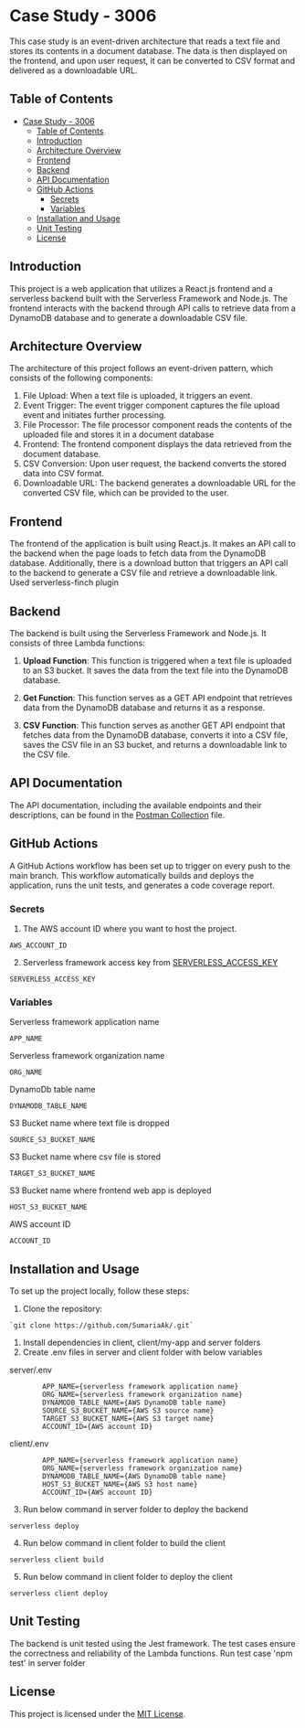 # Case Study - 3006 

This case study is an event-driven architecture that reads a text file and stores its contents in a document database. The data is then displayed on the frontend, and upon user request, it can be converted to CSV format and delivered as a downloadable URL.

## Table of Contents

- [Case Study - 3006](#case-study---3006)
  - [Table of Contents](#table-of-contents)
  - [Introduction](#introduction)
  - [Architecture Overview](#architecture-overview)
  - [Frontend](#frontend)
  - [Backend](#backend)
  - [API Documentation](#api-documentation)
  - [GitHub Actions](#github-actions)
    - [Secrets](#secrets)
    - [Variables](#variables)
  - [Installation and Usage](#installation-and-usage)
  - [Unit Testing](#unit-testing)
  - [License](#license)

## Introduction

This project is a web application that utilizes a React.js frontend and a serverless backend built with the Serverless Framework and Node.js. The frontend interacts with the backend through API calls to retrieve data from a DynamoDB database and to generate a downloadable CSV file.

## Architecture Overview

The architecture of this project follows an event-driven pattern, which consists of the following components:
1. File Upload: When a text file is uploaded, it triggers an event.
2. Event Trigger: The event trigger component captures the file upload event and initiates further processing.
3. File Processor: The file processor component reads the contents of the uploaded file and stores it in a document database
4. Frontend: The frontend component displays the data retrieved from the document database.
5. CSV Conversion: Upon user request, the backend converts the stored data into CSV format.
6. Downloadable URL: The backend generates a downloadable URL for the converted CSV file, which can be provided to the user.

## Frontend

The frontend of the application is built using React.js. It makes an API call to the backend when the page loads to fetch data from the DynamoDB database. Additionally, there is a download button that triggers an API call to the backend to generate a CSV file and retrieve a downloadable link.
Used serverless-finch plugin

## Backend

The backend is built using the Serverless Framework and Node.js. It consists of three Lambda functions:

1. **Upload Function**: This function is triggered when a text file is uploaded to an S3 bucket. It saves the data from the text file into the DynamoDB database.

2. **Get Function**: This function serves as a GET API endpoint that retrieves data from the DynamoDB database and returns it as a response.

3. **CSV Function**: This function serves as another GET API endpoint that fetches data from the DynamoDB database, converts it into a CSV file, saves the CSV file in an S3 bucket, and returns a downloadable link to the CSV file.

## API Documentation

The API documentation, including the available endpoints and their descriptions, can be found in the [Postman Collection](https://documenter.getpostman.com/view/18012753/2s93z5Ak75#3ccf505a-bf62-44d4-bfd0-b1327f07ed4b) file.


## GitHub Actions

A GitHub Actions workflow has been set up to trigger on every push to the main branch. This workflow automatically builds and deploys the application, runs the unit tests, and generates a code coverage report.

### Secrets
1. The AWS account ID where you want to host the project.

```
AWS_ACCOUNT_ID
```

2. Serverless framework access key from [SERVERLESS_ACCESS_KEY](https://www.serverless.com/framework/docs/guides/cicd/running-in-your-own-cicd)

```
SERVERLESS_ACCESS_KEY
```

### Variables
Serverless framework application name
```
APP_NAME
```
Serverless framework organization name 
```
ORG_NAME
```
DynamoDb table name
```
DYNAMODB_TABLE_NAME
```
S3 Bucket name where text file is dropped
```
SOURCE_S3_BUCKET_NAME
```
S3 Bucket name where csv file is stored
```
TARGET_S3_BUCKET_NAME
```
S3 Bucket name where frontend web app is deployed
```
HOST_S3_BUCKET_NAME
```
AWS account ID
```
ACCOUNT_ID
```

## Installation and Usage

To set up the project locally, follow these steps:

1. Clone the repository: 

```
`git clone https://github.com/SumariaAk/.git`
```
1. Install dependencies in client, client/my-app and server folders
2. Create .env files in server and client folder with below variables

server/.env

```
        APP_NAME={serverless framework application name} 
        ORG_NAME={serverless framework organization name}
        DYNAMODB_TABLE_NAME={AWS DynamoDB table name}
        SOURCE_S3_BUCKET_NAME={AWS S3 source name}
        TARGET_S3_BUCKET_NAME={AWS S3 target name}
        ACCOUNT_ID={AWS account ID}
```
client/.env

```
        APP_NAME={serverless framework application name}
        ORG_NAME={serverless framework organization name}
        DYNAMODB_TABLE_NAME={AWS DynamoDB table name}
        HOST_S3_BUCKET_NAME={AWS S3 host name}
        ACCOUNT_ID={AWS account ID}
```

3. Run below command in server folder to deploy the backend

```
serverless deploy
```

4. Run below command in client folder to build the client

```
serverless client build
```

5. Run below command in client folder to deploy the client

```
serverless client deploy
```


## Unit Testing

The backend is unit tested using the Jest framework. The test cases ensure the correctness and reliability of the Lambda functions.
Run test case 'npm test' in server folder

## License

This project is licensed under the [MIT License](LICENSE).